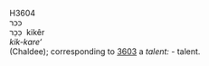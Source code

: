 <body>
  <p>H3604<br>  כּכר  <br> כִּכֵר  ‎  kikêr  <br><i>kik-kare‘ </i><br>(Chaldee); corresponding to <a href="h3603.htm">3603</a>  a <i>talent: - </i>talent.<br></p>
 </body>